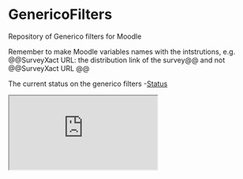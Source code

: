 # GenericoFilters
Repository of Generico filters for Moodle


Remember to make Moodle variables names with the intstrutions, e.g. @@SurveyXact URL: the distribution link of the survey@@ and not @@SurveyXact URL @@

The current status on the generico filters -[Status](https://docs.google.com/spreadsheets/d/1Sgi2zHB5WnAZ2-vLQYBr15sfnqsiucZrpdj2xd2ynmk/edit?usp=sharing )

<iframe src="https://docs.google.com/spreadsheets/d/e/2PACX-1vSWjBNKMvQxPXLx_gz6y9J4_6R4IhWRxgCqiCLNv9Qvr5n3XEnFMq1Z0XR8EybrOFolk3rh-66ZjgzP/pubhtml?gid=0&amp;single=true&amp;widget=true&amp;headers=false"></iframe>

